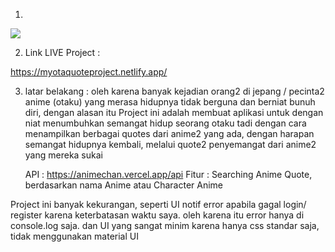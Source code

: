 1.

![](https://raw.githubusercontent.com/imanuelyosua77/DTS4B-03-final/master/Final%20Project.gif)

2. Link LIVE Project : 

https://myotaquoteproject.netlify.app/

3. latar belakang : oleh karena banyak kejadian orang2 di jepang / pecinta2 anime (otaku)
yang merasa hidupnya tidak berguna dan berniat bunuh diri, dengan alasan itu
Project ini adalah membuat aplikasi untuk dengan niat menumbuhkan semangat hidup seorang otaku tadi
    dengan cara menampilkan berbagai quotes dari anime2 yang ada, dengan harapan semangat hidupnya 
    kembali, melalui quote2 penyemangat dari anime2 yang mereka sukai

    API : https://animechan.vercel.app/api
    Fitur : Searching Anime Quote, berdasarkan nama Anime atau Character Anime

Project ini banyak kekurangan, seperti UI notif error apabila gagal login/ register karena keterbatasan waktu saya. oleh karena itu error hanya di console.log saja. dan UI yang sangat minim
karena hanya css standar saja, tidak menggunakan material UI
